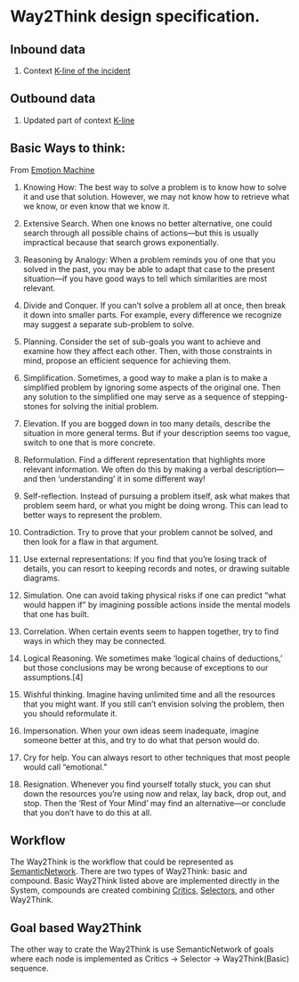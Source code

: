 # Way2Think design specification.

## Inbound data

 1. Context [K-line of the incident](knowledge.md)

## Outbound data

 1. Updated part of context [K-line](knowledge.md)

## Basic Ways to think:
From [Emotion Machine](http://web.media.mit.edu/~minsky/E7/eb7.html#_Toc508708573)

 1. Knowing How: The best way to solve a problem is to know how to solve it and use that solution. However, we may not know how to retrieve what we know, or even know that we know it.

 1. Extensive Search. When one knows no better alternative, one could search through all possible chains of actions—but this is usually impractical because that search grows exponentially.

 1. Reasoning by Analogy: When a problem reminds you of one that you solved in the past, you may be able to adapt that case to the present situation—if you have good ways to tell which similarities are most relevant.

 1. Divide and Conquer. If you can’t solve a problem all at once, then break it down into smaller parts. For example, every difference we recognize may suggest a separate sub-problem to solve.

 1. Planning. Consider the set of sub-goals you want to achieve and examine how they affect each other. Then, with those constraints in mind, propose an efficient sequence for achieving them.

 1. Simplification. Sometimes, a good way to make a plan is to make a simplified problem by ignoring some aspects of the original one. Then any solution to the simplified one may serve as a sequence of stepping-stones for solving the initial problem.

 1. Elevation. If you are bogged down in too many details, describe the situation in more general terms. But if your description seems too vague, switch to one that is more concrete.

 1. Reformulation. Find a different representation that highlights more relevant information. We often do this by making a verbal description—and then ‘understanding’ it in some different way!

 1. Self-reflection. Instead of pursuing a problem itself, ask what makes that problem seem hard, or what you might be doing wrong. This can lead to better ways to represent the problem.

 1. Contradiction. Try to prove that your problem cannot be solved, and then look for a flaw in that argument.

 1. Use external representations: If you find that you’re losing track of details, you can resort to keeping records and notes, or drawing suitable diagrams.

 1. Simulation. One can avoid taking physical risks if one can predict “what would happen if” by imagining possible actions inside the mental models that one has built.

 1. Correlation. When certain events seem to happen together, try to find ways in which they may be connected.

 1. Logical Reasoning. We sometimes make ‘logical chains of deductions,’ but those conclusions may be wrong because of exceptions to our assumptions.[4]

 1. Wishful thinking. Imagine having unlimited time and all the resources that you might want. If you still can’t envision solving the problem, then you should reformulate it.

 1. Impersonation. When your own ideas seem inadequate, imagine someone better at this, and try to do what that person would do.

 1. Cry for help. You can always resort to other techniques that most people would call “emotional.”

 1. Resignation. Whenever you find yourself totally stuck, you can shut down the resources you’re using now and relax, lay back, drop out, and stop. Then the ‘Rest of Your Mind’ may find an alternative—or conclude that you don’t have to do this at all.

## Workflow

The Way2Think is the workflow that could be represented as [SemanticNetwork](knowledge.md). There are two types of Way2Think: basic and compound.
Basic Way2Think listed above are implemented directly in the System, compounds are created combining [Critics](critics.md),
[Selectors](selector.md), and other Way2Think.

## Goal based Way2Think

The other way to crate the Way2Think is use SemanticNetwork of goals where each node is implemented as Critics -> Selector -> Way2Think(Basic) sequence.